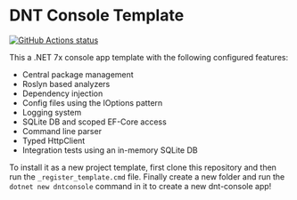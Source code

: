 # DNT Console Template

<p align="left">
  <a href="https://github.com/VahidN/DntConsole">
     <img alt="GitHub Actions status" src="https://github.com/VahidN/DntConsole/workflows/.NET%20Core%20Build/badge.svg">
  </a>
</p>

This a .NET 7x console app template with the following configured features:

- Central package management
- Roslyn based analyzers
- Dependency injection
- Config files using the IOptions pattern
- Logging system
- SQLite DB and scoped EF-Core access
- Command line parser
- Typed HttpClient
- Integration tests using an in-memory SQLite DB

To install it as a new project template, first clone this repository and then run the `_register_template.cmd` file. 
Finally create a new folder and run the `dotnet new dntconsole` command in it to create a new dnt-console app!
